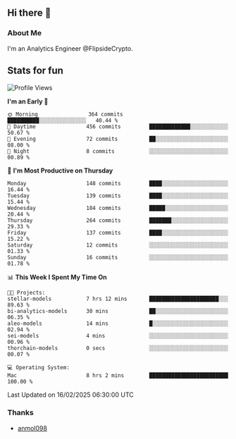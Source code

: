 ## Hi there 👋

### About Me

I'm an Analytics Engineer @FlipsideCrypto.
  
## Stats for fun


<!--START_SECTION:waka-->
![Profile Views](http://img.shields.io/badge/Profile%20Views-40-blue)

**I'm an Early 🐤** 

```text
🌞 Morning                364 commits         ██████████░░░░░░░░░░░░░░░   40.44 % 
🌆 Daytime                456 commits         █████████████░░░░░░░░░░░░   50.67 % 
🌃 Evening                72 commits          ██░░░░░░░░░░░░░░░░░░░░░░░   08.00 % 
🌙 Night                  8 commits           ░░░░░░░░░░░░░░░░░░░░░░░░░   00.89 % 
```
📅 **I'm Most Productive on Thursday** 

```text
Monday                   148 commits         ████░░░░░░░░░░░░░░░░░░░░░   16.44 % 
Tuesday                  139 commits         ████░░░░░░░░░░░░░░░░░░░░░   15.44 % 
Wednesday                184 commits         █████░░░░░░░░░░░░░░░░░░░░   20.44 % 
Thursday                 264 commits         ███████░░░░░░░░░░░░░░░░░░   29.33 % 
Friday                   137 commits         ████░░░░░░░░░░░░░░░░░░░░░   15.22 % 
Saturday                 12 commits          ░░░░░░░░░░░░░░░░░░░░░░░░░   01.33 % 
Sunday                   16 commits          ░░░░░░░░░░░░░░░░░░░░░░░░░   01.78 % 
```


📊 **This Week I Spent My Time On** 

```text
🐱‍💻 Projects: 
stellar-models           7 hrs 12 mins       ██████████████████████░░░   89.63 % 
bi-analytics-models      30 mins             ██░░░░░░░░░░░░░░░░░░░░░░░   06.35 % 
aleo-models              14 mins             █░░░░░░░░░░░░░░░░░░░░░░░░   02.94 % 
sei-models               4 mins              ░░░░░░░░░░░░░░░░░░░░░░░░░   00.96 % 
thorchain-models         0 secs              ░░░░░░░░░░░░░░░░░░░░░░░░░   00.07 % 

💻 Operating System: 
Mac                      8 hrs 2 mins        █████████████████████████   100.00 % 
```


 Last Updated on 16/02/2025 06:30:00 UTC
<!--END_SECTION:waka-->

### Thanks
 - [anmol098](https://github.com/anmol098/waka-readme-stats/)
  
